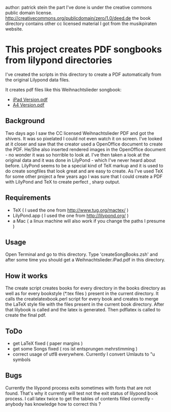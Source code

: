 author: patrick stein
the part I've done is under the creative commons public domain license. http://creativecommons.org/publicdomain/zero/1.0/deed.de
the book directory contains other cc licensed material I got from the musikpiraten website.


This project creates PDF songbooks from lilypond directories
=============================================================
I've created the scripts in this directory to create a PDF automatically from the original Lilypond data files.

It creates pdf files like this Weihnachtslieder songbook:
* [iPad Version.pdf](http://www.jinx.de/Weihnachtslieder.ipad.cc.pdf)
* [A4 Version.pdf](http://www.jinx.de/Weihnachtslieder.a4.cc.pdf)


Background
----------

Two days ago I saw the CC licensed Weihnachtslieder PDF and got the shivers. It was so pixelated I could not even watch it on screen. I've looked at it closer and saw that the creator used a OpenOffice document to create the PDF. He/She also inserted rendered images in the OpenOffice document - no wonder it was so horrible to look at.
I've then taken a look at the original data and it was done in LilyPond - which I've never heard about before. LilyPond seems to be a special kind of TeX markup and it is used to do create songfiles that look great and are easy to create.
As I've used TeX for some other project a few years ago I was sure that I could create a PDF with LilyPond and TeX to create perfect , sharp output.


Requirements
------------
* TeX ( I used the one from http://www.tug.org/mactex/ )
* LilyPond.app ( I used the one from http://lilypond.org/ )
* a Mac ( a linux machine will also work if you change the paths I presume )


Usage
-----
Open Terminal and go to this directory. Type 'createSongBooks.zsh' and after some time you should get a Weihnachtslieder.iPad.pdf in this directory.


How it works
------------
The create script creates books for every directory in the books directory as well as for every bookstyle (*.tex files ) present in the current directory.
It calls the createlatexbook.perl script for every book and creates to merge the LaTeX style file with the files present in the current book directory.
After that lilybook is called and the latex is generated. 
Then pdflatex is called to create the final pdf.


ToDo
----
* get LaTeX fixed ( paper margins )
* get some Songs fixed ( ros ist entsprungen mehrstimming )
* correct usage of utf8 everywhere. Currently I convert Umlauts to "u symbols


Bugs
----
Currently the lilypond process exits sometimes with fonts that are not found. That's why it currently will test not the exit status of lilypond book process.
I call latex twice to get the tables of contents filled correctly - anybody has knowledge how to correct this ?






